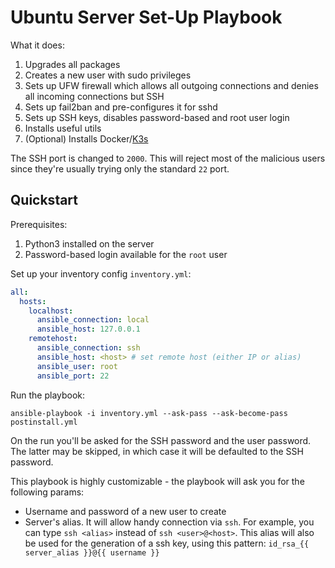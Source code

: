 # Ubuntu Server Set-Up Playbook

What it does:

1. Upgrades all packages
2. Creates a new user with sudo privileges
3. Sets up UFW firewall which allows all outgoing connections and denies all incoming connections but SSH
4. Sets up fail2ban and pre-configures it for sshd
5. Sets up SSH keys, disables password-based and root user login
6. Installs useful utils
7. (Optional) Installs Docker/[K3s](https://k3s.io/)

The SSH port is changed to `2000`. This will reject most of the malicious users since they're usually trying only the standard `22` port.

## Quickstart

Prerequisites:

1. Python3 installed on the server
2. Password-based login available for the `root` user

Set up your inventory config `inventory.yml`:

```yaml
all:
  hosts:
    localhost:
      ansible_connection: local
      ansible_host: 127.0.0.1
    remotehost:
      ansible_connection: ssh
      ansible_host: <host> # set remote host (either IP or alias)
      ansible_user: root
      ansible_port: 22
```

Run the playbook:

```shell
ansible-playbook -i inventory.yml --ask-pass --ask-become-pass postinstall.yml
```

On the run you'll be asked for the SSH password and the user password. The latter may be skipped, in which case it will be defaulted to the SSH password.

This playbook is highly customizable - the playbook will ask you for the following params:

- Username and password of a new user to create
- Server's alias. It will allow handy connection via `ssh`. For example, you can type `ssh <alias>` instead of `ssh <user>@<host>`.
    This alias will also be used for the generation of a ssh key, using this pattern: `id_rsa_{{ server_alias }}@{{ username }}`
